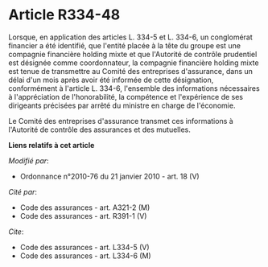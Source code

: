 # Article R334-48

Lorsque, en application des articles L. 334-5 et L. 334-6, un conglomérat financier a été identifié, que l'entité placée à la
tête du groupe est une compagnie financière holding mixte et que l'Autorité de contrôle prudentiel est désignée comme
coordonnateur, la compagnie financière holding mixte est tenue de transmettre au Comité des entreprises d'assurance, dans un
délai d'un mois après avoir été informée de cette désignation, conformément à l'article L. 334-6, l'ensemble des informations
nécessaires à l'appréciation de l'honorabilité, la compétence et l'expérience de ses dirigeants précisées par arrêté du
ministre en charge de l'économie.

Le Comité des entreprises d'assurance transmet ces informations à l'Autorité de contrôle des assurances et des mutuelles.

**Liens relatifs à cet article**

_Modifié par_:

  - Ordonnance n°2010-76 du 21 janvier 2010 - art. 18 (V)

_Cité par_:

  - Code des assurances - art. A321-2 (M)
  - Code des assurances - art. R391-1 (V)

_Cite_:

  - Code des assurances - art. L334-5 (V)
  - Code des assurances - art. L334-6 (M)
